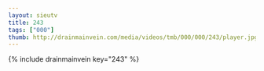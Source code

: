 ```yaml
--- 
layout: sieutv
title: 243
tags: ["000"]
thumb: http://drainmainvein.com/media/videos/tmb/000/000/243/player.jpg
---
```

{% include drainmainvein key="243" %} 
